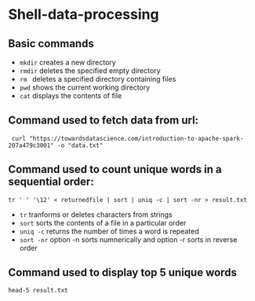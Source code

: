 # Shell-data-processing 

## Basic commands 
 
- ``` mkdir ``` creates a new directory
- ``` rmdir ``` deletes the specified empty directory
- ``` rm  ``` deletes a specified directory containing files
- ``` pwd ``` shows the current working directory
- ``` cat ``` displays the contents of file

## Command used to fetch data from url:

```  curl "https://towardsdatascience.com/introduction-to-apache-spark-207a479c3001" -o "data.txt" ```

## Command used to count unique words in a sequential order:

``` tr ' ' '\12' < returnedfile | sort | uniq -c | sort -nr > result.txt ```  
- ``` tr ``` tranforms or deletes characters from strings  
- ``` sort ``` sorts  the contents of a file in a particular order  
- ``` uniq -c ```  returns the number of times a word is repeated  
- ``` sort -nr ``` option -n sorts numnerically and option -r sorts in reverse order  

## Command used to display top 5 unique words
```head-5 result.txt ```

